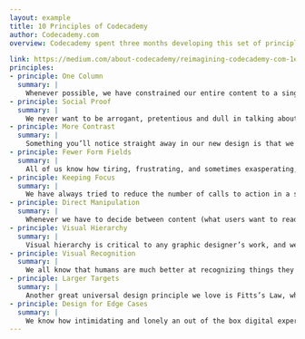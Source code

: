 ```yaml
---
layout: example
title: 10 Principles of Codecademy
author: Codecademy.com
overview: Codecademy spent three months developing this set of principles. The source contains additional contextual screenshots and videos.

link: https://medium.com/about-codecademy/reimagining-codecademy-com-1ebd994e2c08
principles:
- principle: One Column
  summary: |
    Whenever possible, we have constrained our entire content to a single-column layout. This helped us focus on the core purpose of the page, while also giving us more control over our narrative. A one column layout was also easier to implement within our first responsive design system, by minimizing variation between different screens and form factors, such as mobile and tablet.
- principle: Social Proof
  summary: |
    We never want to be arrogant, pretentious and dull in talking about ourselves, the features we have just launched, or how the product can change your life. In our new redesign we rely more frequently on our users and community to convey the benefits of Codecademy and the impact it had in their lives via quotes and testimonials.
- principle: More Contrast
  summary: |
    Something you’ll notice straight away in our new design is that we use color quite sparingly, and normally with a very defined purpose. For most part, color is associated with specific actions: hover states, primary and secondary buttons and controls. This way we can guarantee that our calls to action are very prominent and distinguishable from other surrounding elements.
- principle: Fewer Form Fields
  summary: |
    All of us know how tiring, frustrating, and sometimes exasperating, it can be to fill long forms of personal information. Whenever we require input from our users we have tried to minimize the number questions and forms fields. Overall, this measure also tends to increase conversion rates and reduce users’ typing fatigue.
- principle: Keeping Focus
  summary: |
    We have always tried to reduce the number of calls to action in a single page, since we want users to focus on what matters the most, while also being able to single out the primary activity. One of our favorite design principles is Hick’s Law, which says that time it takes for a user to make a decision depends on the number of choices available — the higher the number the longer the decision time.
- principle: Direct Manipulation
  summary: |
    Whenever we have to decide between content (what users want to read, consume, and act upon) and chrome (actions, controls, and navigation), our answer is very swift: content should come first. As much as possible, we have allowed users to directly act upon UI elements for further contextual actions and controls, and in the process considerably minimize the amount of links and chrome on a page.
- principle: Visual Hierarchy
  summary: |
    Visual hierarchy is critical to any graphic designer’s work, and we have looked at it very closely when redesigning our 70+ pages. We have used typography, color and area to provide users with a clear content order that respects white space and recurrently gives their eyes a place to rest. Overall, we want the implicit hierarchy of each page to be immediately perceived, in order to improve its message and legibility.
- principle: Visual Recognition
  summary: |
    We all know that humans are much better at recognizing things they have previously seen or experienced, than recalling them from memory. This is why we have introduced throughout our ecosystem (Profile, Dashboard, Track overview) snapshots of users’ in-progress projects. This way we can comfort users with visual elements they are familiar with, whenever they want to continue where they left off.
- principle: Larger Targets
  summary: |
    Another great universal design principle we love is Fitts’s Law, which essentially says that the time required to move and interact with a target area is a function of the distance and size of the target. The closer and larger the target, the faster the action. This is why we have increased the size of many UI elements, such as form fields, buttons, cards and links. Overall, it improves general usability (Fitts’s Law) and ease of use in touch-enabled platforms.
- principle: Design for Edge Cases
  summary: |
    We know how intimidating and lonely an out of the box digital experience can be, where many features might still be disabled for newcomers. As part of our redesign, we wanted to optimize our first time user experience, to feel like a rich, welcoming place, where users feel confident in exploring further. From our Dashboard to our Profile, we want users to always feel welcomed, even if they have just joined us.
---
```

